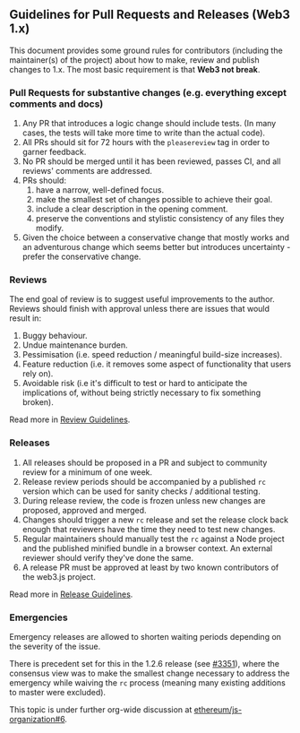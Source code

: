 ## Guidelines for Pull Requests and Releases (Web3 1.x)

This document provides some ground rules for contributors (including the maintainer(s) of
the project) about how to make, review and publish changes to 1.x. The most basic requirement is
that **Web3 not break**.

### Pull Requests for substantive changes (e.g. everything except comments and docs)

1.  Any PR that introduces a logic change should include tests. (In many cases, the tests will take more time to write than the actual code).
1.  All PRs should sit for 72 hours with the `pleasereview` tag in order to garner feedback.
1.  No PR should be merged until it has been reviewed, passes CI, and all reviews' comments are
    addressed.
1.  PRs should:
    1.  have a narrow, well-defined focus.
    1.  make the smallest set of changes possible to achieve their goal.
    1.  include a clear description in the opening comment.
    1.  preserve the conventions and stylistic consistency of any files they modify.
1.  Given the choice between a conservative change that mostly works and an adventurous change which seems better but introduces uncertainty - prefer the conservative change.

### Reviews

The end goal of review is to suggest useful improvements to the author. Reviews should finish with approval unless there are issues that would result in:

1.  Buggy behaviour.
1.  Undue maintenance burden.
1.  Pessimisation (i.e. speed reduction / meaningful build-size increases).
1.  Feature reduction (i.e. it removes some aspect of functionality that users rely on).
1.  Avoidable risk (i.e it's difficult to test or hard to anticipate the implications of, without
    being strictly necessary to fix something broken).

Read more in [Review Guidelines](./REVIEW.md).

### Releases

1.  All releases should be proposed in a PR and subject to community review for a minimum of one week.
1.  Release review periods should be accompanied by a published `rc` version which can be used for sanity checks / additional testing.
1.  During release review, the code is frozen unless new changes are proposed, approved and merged.
1.  Changes should trigger a new `rc` release and set the release clock back enough that reviewers have the time they need to test new changes.
1.  Regular maintainers should manually test the `rc` against a Node project and the published
    minified bundle in a browser context. An external reviewer should verify they've done the same.
1.  A release PR must be approved at least by two known contributors of the web3.js project.

Read more in [Release Guidelines](./RELEASE.md).

### Emergencies

Emergency releases are allowed to shorten waiting periods depending on the severity of the issue.

There is precedent set for this in the 1.2.6 release (see [#3351](https://github.com/XinFinOrg/XDC3/pull/3351)), where the consensus view was to make the smallest change necessary to address the emergency while waiving the `rc` process (meaning many existing additions to master were excluded).

This topic is under further org-wide discussion at [ethereum/js-organization#6](https://github.com/ethereum/js-organization/issues/6).
